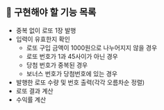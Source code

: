 ## 📄 구현해야 할 기능 목록

- 중복 없이 로또 1장 발행
- 입력이 유효한지 확인
  - 로또 구입 금액이 1000원으로 나누어지지 않을 경우
  - 로또 번호가 1과 45사이가 아닌 경우
  - 당첨 번호가 중복된 경우
  - 보너스 번호가 당첨번호에 있는 경우
- 발행한 로또 수량 및 번호 출력(각각 오름차순 정렬)
- 로또 결과 계산
- 수익률 계산